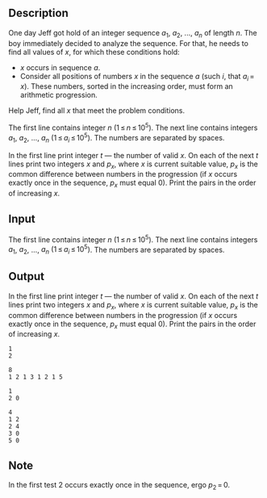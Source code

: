## Description

<div><p>One day Jeff got hold of an integer sequence <span class="tex-span"><i>a</i><sub class="lower-index">1</sub></span>, <span class="tex-span"><i>a</i><sub class="lower-index">2</sub></span>, <span class="tex-span">...</span>, <span class="tex-span"><i>a</i><sub class="lower-index"><i>n</i></sub></span> of length <span class="tex-span"><i>n</i></span>. The boy immediately decided to analyze the sequence. For that, he needs to find all values of <span class="tex-span"><i>x</i></span>, for which these conditions hold:</p><ul> <li> <span class="tex-span"><i>x</i></span> occurs in sequence <span class="tex-span"><i>a</i></span>. </li><li> Consider all positions of numbers <span class="tex-span"><i>x</i></span> in the sequence <span class="tex-span"><i>a</i></span> (such <span class="tex-span"><i>i</i></span>, that <span class="tex-span"><i>a</i><sub class="lower-index"><i>i</i></sub> = <i>x</i></span>). These numbers, sorted in the increasing order, must form an arithmetic progression. </li></ul><p>Help Jeff, find all <span class="tex-span"><i>x</i></span> that meet the problem conditions.</p></div><div class="input-specification"><p>The first line contains integer <span class="tex-span"><i>n</i></span> <span class="tex-span">(1 ≤ <i>n</i> ≤ 10<sup class="upper-index">5</sup>)</span>. The next line contains integers <span class="tex-span"><i>a</i><sub class="lower-index">1</sub></span>, <span class="tex-span"><i>a</i><sub class="lower-index">2</sub></span>, <span class="tex-span">...</span>, <span class="tex-span"><i>a</i><sub class="lower-index"><i>n</i></sub></span> <span class="tex-span">(1 ≤ <i>a</i><sub class="lower-index"><i>i</i></sub> ≤ 10<sup class="upper-index">5</sup>)</span>. The numbers are separated by spaces.</p></div><div class="output-specification"><p>In the first line print integer <span class="tex-span"><i>t</i></span> — the number of valid <span class="tex-span"><i>x</i></span>. On each of the next <span class="tex-span"><i>t</i></span> lines print two integers <span class="tex-span"><i>x</i></span> and <span class="tex-span"><i>p</i><sub class="lower-index"><i>x</i></sub></span>, where <span class="tex-span"><i>x</i></span> is current suitable value, <span class="tex-span"><i>p</i><sub class="lower-index"><i>x</i></sub></span> is the common difference between numbers in the progression (if <span class="tex-span"><i>x</i></span> occurs exactly once in the sequence, <span class="tex-span"><i>p</i><sub class="lower-index"><i>x</i></sub></span> must equal 0). Print the pairs in the order of increasing <span class="tex-span"><i>x</i></span>.</p></div>

## Input

<p>The first line contains integer <span class="tex-span"><i>n</i></span> <span class="tex-span">(1 ≤ <i>n</i> ≤ 10<sup class="upper-index">5</sup>)</span>. The next line contains integers <span class="tex-span"><i>a</i><sub class="lower-index">1</sub></span>, <span class="tex-span"><i>a</i><sub class="lower-index">2</sub></span>, <span class="tex-span">...</span>, <span class="tex-span"><i>a</i><sub class="lower-index"><i>n</i></sub></span> <span class="tex-span">(1 ≤ <i>a</i><sub class="lower-index"><i>i</i></sub> ≤ 10<sup class="upper-index">5</sup>)</span>. The numbers are separated by spaces.</p>

## Output

<p>In the first line print integer <span class="tex-span"><i>t</i></span> — the number of valid <span class="tex-span"><i>x</i></span>. On each of the next <span class="tex-span"><i>t</i></span> lines print two integers <span class="tex-span"><i>x</i></span> and <span class="tex-span"><i>p</i><sub class="lower-index"><i>x</i></sub></span>, where <span class="tex-span"><i>x</i></span> is current suitable value, <span class="tex-span"><i>p</i><sub class="lower-index"><i>x</i></sub></span> is the common difference between numbers in the progression (if <span class="tex-span"><i>x</i></span> occurs exactly once in the sequence, <span class="tex-span"><i>p</i><sub class="lower-index"><i>x</i></sub></span> must equal 0). Print the pairs in the order of increasing <span class="tex-span"><i>x</i></span>.</p>





```input1
1
2

```




```input2
8
1 2 1 3 1 2 1 5

```




```output1
1
2 0

```




```output2
4
1 2
2 4
3 0
5 0

```



## Note

<p>In the first test <span class="tex-span">2</span> occurs exactly once in the sequence, ergo <span class="tex-span"><i>p</i><sub class="lower-index">2</sub> = 0</span>.</p>
